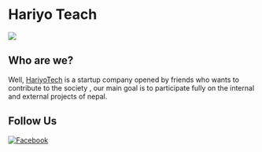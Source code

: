 # <h1>Hariyo Teach</h1>
<img src="https://github.com/sandipbhandari07/.github-1/blob/main/back.jpg">


## Who are we?

Well, [HariyoTech](https://github.com/Hariyo-Tech) is a startup company opened by friends who wants to contribute to the society , our main goal is to participate fully on the internal and external projects of nepal.

## Follow Us
[![Facebook](https://img.shields.io/badge/Facebook-33B8FF?style=for-the-badge&logo=Facebook&logoColor=white)](https://www.facebook.com/profile.php?id=100085100606283) 
